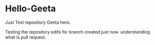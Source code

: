 # Hello-Geeta
Just Test repository
Geeta here. 

Testing the repository edits for branch created just now.
understanding what is pull request.
